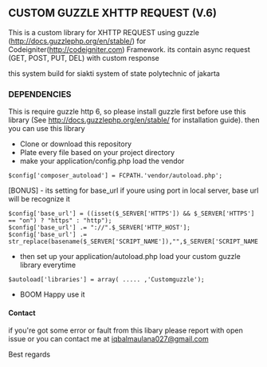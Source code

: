 
## CUSTOM GUZZLE XHTTP REQUEST (V.6)
This is a custom library for XHTTP REQUEST using guzzle (http://docs.guzzlephp.org/en/stable/) for Codeigniter(http://codeigniter.com) Framework. its contain async request (GET, POST, PUT, DEL) with custom response

this system build for siakti system of state polytechnic of jakarta 

### DEPENDENCIES
This is require guzzle http 6, so please install guzzle first before use this library (See http://docs.guzzlephp.org/en/stable/ for installation guide). then you can use this library

* Clone or download this repository
* Plate every file based on your project directory
* make your application/config.php load the vendor 
```
$config['composer_autoload'] = FCPATH.'vendor/autoload.php';
```
[BONUS] - its setting for base_url if youre using port in local server, base url will be recognize it
```
$config['base_url'] = ((isset($_SERVER['HTTPS']) && $_SERVER['HTTPS'] == "on") ? "https" : "http");
$config['base_url'] .= "://".$_SERVER['HTTP_HOST'];
$config['base_url'] .= str_replace(basename($_SERVER['SCRIPT_NAME']),"",$_SERVER['SCRIPT_NAME']);
```
* then set up your application/autoload.php load your custom guzzle library everytime
```
$autoload['libraries'] = array( ..... ,'Customguzzle');
```

* BOOM Happy use it


#### Contact
if you're got some error or fault from this libary please report with open issue or you can contact me at iqbalmaulana027@gmail.com

Best regards